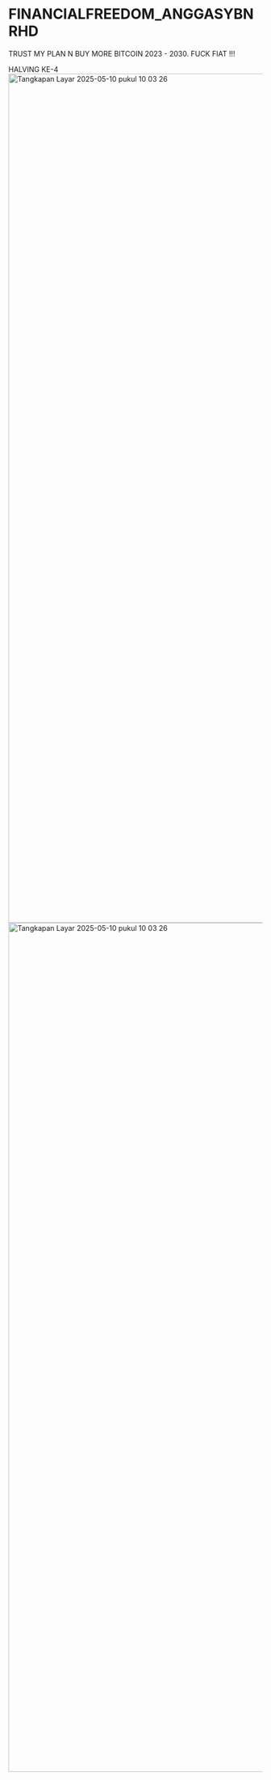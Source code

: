 # FINANCIALFREEDOM_ANGGASYBNRHD
TRUST MY PLAN N BUY MORE BITCOIN 2023 - 2030. FUCK FIAT !!!

HALVING KE-4
<img width="1680" alt="Tangkapan Layar 2025-05-10 pukul 10 03 26" src="https://github.com/user-attachments/assets/db2fe0fe-28c0-4e18-95ee-d5242b25d94f" />
<img width="1680" alt="Tangkapan Layar 2025-05-10 pukul 10 03 26" src="https://github.com/user-attachments/assets/723c2a15-4c1e-45ed-8cc0-23e1a03822e5" />
